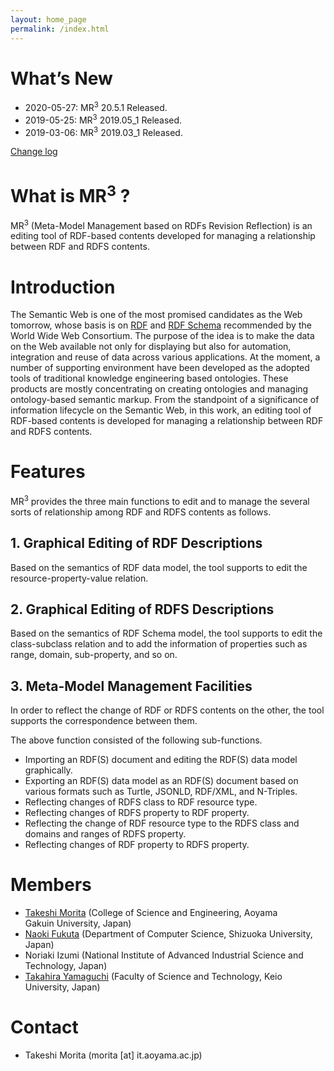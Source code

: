 ```yaml
---
layout: home_page
permalink: /index.html
---
```


# What’s New
* 2020-05-27: MR<sup>3</sup> 20.5.1 Released.
* 2019-05-25: MR<sup>3</sup> 2019.05_1 Released.
* 2019-03-06: MR<sup>3</sup> 2019.03_1 Released.

[Change log](https://github.com/mr-3/MR3/commits/master)

# What is MR<sup>3</sup> ?
MR<sup>3</sup> (Meta-Model Management based on RDFs Revision Reflection) is an editing tool of RDF-based contents developed for managing a relationship between RDF and RDFS contents.

# Introduction
The Semantic Web is one of the most promised candidates as the Web tomorrow, whose basis is on [RDF](http://www.w3.org/TR/rdf-syntax-grammar/) and [RDF Schema](http://www.w3.org/TR/rdf-schema/) recommended by the World Wide Web Consortium. The purpose of the idea is to make the data on the Web available not only for displaying but also for automation, integration and reuse of data across various applications. At the moment, a number of supporting environment have been developed as the adopted tools of traditional knowledge engineering based ontologies. These products are mostly concentrating on creating ontologies and managing ontology-based semantic markup. From the standpoint of a significance of information lifecycle on the Semantic Web, in this work, an editing tool of RDF-based contents is developed for managing a relationship between RDF and RDFS contents.

# Features
MR<sup>3</sup> provides the three main functions to edit and to manage the several sorts of relationship among RDF and RDFS contents as follows.

## 1. Graphical Editing of RDF Descriptions
Based on the semantics of RDF data model, the tool supports to edit the resource-property-value relation.

## 2. Graphical Editing of RDFS Descriptions
Based on the semantics of RDF Schema model, the tool supports to edit the class-subclass relation and to add the information of properties such as range, domain, sub-property, and so on.

## 3. Meta-Model Management Facilities
In order to reflect the change of RDF or RDFS contents on the other, the tool supports the correspondence between them.

The above function consisted of the following sub-functions.

* Importing an RDF(S) document and editing the RDF(S) data model graphically.
* Exporting an RDF(S) data model as an RDF(S) document based on various formats such as Turtle, JSONLD, RDF/XML, and N-Triples.
* Reflecting changes of RDFS class to RDF resource type.
* Reflecting changes of RDFS property to RDF property.
* Reflecting the change of RDF resource type to the RDFS class and domains and ranges of RDFS property.
* Reflecting changes of RDF property to RDFS property.

# Members
* [Takeshi Morita](https://takeshi-morita.jp/) (College of Science and Engineering, Aoyama Gakuin University, Japan)
* [Naoki Fukuta](http://whitebear.cs.inf.shizuoka.ac.jp/index?) (Department of Computer Science, Shizuoka University, Japan)
* Noriaki Izumi (National Institute of Advanced Industrial Science and Technology, Japan)
* [Takahira Yamaguchi](http://www.yamaguti.comp.ae.keio.ac.jp/) (Faculty of Science and Technology, Keio University, Japan)

# Contact
* Takeshi Morita (morita [at] it.aoyama.ac.jp)
